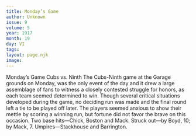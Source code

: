 ```yaml
---
title: Monday’s Game
author: Unknown
issue: 9
volume: 5
year: 1917
month: 19
day: VI
tags:
layout: page.njk
image:
---
```

Monday’s Game    Cubs vs. Ninth    The Cubs-Ninth game at the Garage grounds on Monday, was the only event of the day and it drew a large assemblage of fans to witness a closely contested struggle for honors, as each team seemed determined to win.       Though several critical situations developed during the game, no deciding run was made and the final round left a tie to be played off later. The players seemed anxious to show their mettle by scoring a winning run, but fortune did not favor the brave on this occasion.       Two base hits—Chick, Boston and Mack.    Struck out—by Boyd, 10; by Mack, 7.    Umpires—Stackhouse and Barrington. 




